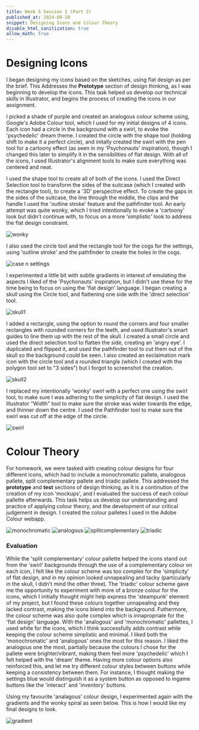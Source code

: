 ```yaml
---
title: Week 5 Session 1 (Part 2)
published_at: 2024-08-20
snippet: Designing Icons and Colour Theory
disable_html_sanitization: true
allow_math: true
---
```


# Designing Icons

I began designing my icons based on the sketches, using flat design as per the brief. This Addresses the **Prototype** section of design thinking, as I was beginning to develop the icons. This task helped us develop our technical skills in Illustrator, and begins the process of creating the icons in our assignment.

I picked a shade of purple and created an analogous colour scheme using, Google's Adobe Colour tool, which I used for my initial designs of 4 icons. Each icon had a circle in the background with a swirl, to evoke the 'psychedelic' dream theme. I created the circle with the shape tool (holding shift to make it a perfect circle), and initally created the swirl with the pen tool for a cartoony effect (as seen in my 'Psychonauts' inspiration), though I changed this later to simplify it in the sensibilities of flat design. With all of the icons, I used Illustrator's alignment tools to make sure everything was centered and neat.

I used the shape tool to create all of both of the icons. I used the Direct Selection tool to transform the sides of the suitcase (which I created with the rectangle tool), to create a '3D' perspective effect. To create the gaps in the sides of the suitcase, the line through the middle, the clips and the handle I used the 'outline stroke' feature and the pathfinder tool. An early attempt was quite wonky, which I tried intentionally to evoke a 'cartoony' look but didn't continue with, to focus on a more 'simplistic' look to address the flat design constraint.

![wonky](/w05s1/wonky.png)

I also used the circle tool and the rectangle tool for the cogs for the settings, using 'outline stroke' and the pathfinder to create the holes in the cogs. 

![case n settings](/w05s1/casensettings.png)

I experimented a little bit with subtle gradients in interest of emulating the aspects I liked of the 'Psychonauts' inspiration, but I didn't use these for the time being to focus on using the 'flat design' language. I began creating a skull using the Circle tool, and flattening one side with the 'direct selection' tool. 

![skull1](/w05s1/skull1.png)

I added a rectangle, using the option to round the corners and four smaller rectangles with rounded corners for the teeth, and used Illustrator's smart guides to line them up with the rest of the skull. I created a small circle and used the direct selection tool to flatten the side, creating an 'angry eye'. I duplicated and flipped it, and used the pathfinder tool to cut them out of the skull so the background could be seen. I also created an exclaimation mark icon with the circle tool and a rounded triangle (which I created with the polygon tool set to "3 sides") but I forgot to screenshot the creation.

![skull2](/w05s1/skull2.png)

I replaced my intentionally 'wonky' swirl with a perfect one using the swirl tool, to make sure I was adhering to the simplicity of flat design. I used the Illustrator "Width" tool to make sure the stroke was wider towards the edge, and thinner down the centre. I used the Pathfinder tool to make sure the swirl was cut off at the edge of the circle.

![swirl](/w05s1/swirl.png)

# Colour Theory

For homework, we were tasked with creating colour designs for four different icons, which had to include a monochromatic pallete, analogous pallete, split complementary pallete and triadic pallete. This addressed the **prototype** and **test** sections of design thinking, as it is a continution of the creation of my icon 'mockups', and I evaluated the success of each colour pallette afterwards. This task helps us develop our understanding and practice of applying colour theory, and the development of our critical judgement in design. I created the colour palletes I used in the Adobe Colour webapp.

![monochromatic](/w05s1/monochromatic.png)
![analogous](/w05s1/analogous.png)
![splitcomplementary](/w05s1/splitcomplementary.png)
![triadic](/w05s1/triadic.png)

### Evaluation

While the 'split complementary' colour pallette helped the icons stand out from the 'swirl' backgrounds through the use of a complementary colour on each icon, I felt like the colour scheme was too complex for the 'simplicity' of flat design, and in my opinion looked unnapealing and tacky (particularly in the skull, I didn't mind the other three). The 'triadic' colour scheme gave me the opportunity to experiment with more of a bronze colour for the icons, which I initially thought might help express the 'steampunk' element of my project, but I found these colours together unnapealing and they lacked contrast, making the icons blend into the background. Futhermore, the colour scheme was also quite complex which is innapropriate for the 'flat design' language. With the 'analogous' and 'monochromatic' pallettes, I used white for the icons, which I think successfully adds contrast while keeping the colour scheme simplistic and minimal. I liked both the 'monochromatic' and 'analogous' ones the most for this reason. I liked the analogous one the most, partially because the colours I chose for the pallete were brighter/vibrant, making them feel more 'psychedelic' which I felt helped with the 'dream' theme. Having more colour options also reinforced this, and let me try different colour styles between buttons while keeping a consistency between them. For instance, I thought making the settings blue would distinguish it as a system button as opposed to ingame buttons like the 'interact' and 'inventory' buttons. 

Using my favourite 'analagous' colour design, I experimented again with the gradients and the wonky spiral as seen below. This is how I would like my final designs to look.

![gradient](/w05s1/gradient.png)
